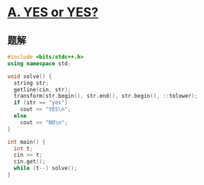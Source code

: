 # [A. YES or YES?](https://codeforces.com/problemset/problem/1703/A)

## 题解
```cpp
#include <bits/stdc++.h>
using namespace std;

void solve() {
  string str;
  getline(cin, str);
  transform(str.begin(), str.end(), str.begin(), ::tolower);
  if (str == "yes")
    cout << "YES\n";
  else
    cout << "NO\n";
}

int main() {
  int t;
  cin >> t;
  cin.get();
  while (t--) solve();
}
```
